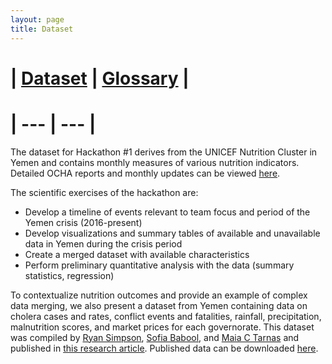 ```yaml
---
layout: page
title: Dataset
---
```



# | [Dataset](https://github.com/tuftsfaminehackathon/tuftsfaminehackathon.github.io/raw/master/data/yemen/Yemen_NutritionIndicators_2018-2021.xlsx)  | [Glossary](https://github.com/tuftsfaminehackathon/tuftsfaminehackathon.github.io/raw/master/data/Hackathon_Glossary_FFCF_v1.pdf) |
# | --- | --- |

The dataset for Hackathon #1 derives from the UNICEF Nutrition Cluster in Yemen and contains monthly measures of various nutrition indicators. Detailed OCHA reports and monthly updates can be viewed [here](https://www.humanitarianresponse.info/en/operations/yemen/nutrition/documents/table). 

The scientific exercises of the hackathon are:
- Develop a timeline of events relevant to team focus and period of the Yemen crisis (2016-present)
- Develop visualizations and summary tables of available and unavailable data in Yemen during the crisis period
- Create a merged dataset with available characteristics
- Perform preliminary quantitative analysis with the data (summary statistics, regression)

To contextualize nutrition outcomes and provide an example of complex data merging, we also present a dataset from Yemen containing data on cholera cases and rates, conflict events and fatalities, rainfall, precipitation, malnutrition scores, and market prices for each governorate. This dataset was compiled by [Ryan Simpson](https://sites.tufts.edu/naumovalabs/team/simpson/), [Sofia Babool](https://sites.tufts.edu/naumovalabs/team/sofia-babool-bs-22/), and [Maia C Tarnas](https://sites.tufts.edu/naumovalabs/team/tarnas/) and published in [this research article](https://www.ncbi.nlm.nih.gov/pmc/articles/PMC9192410/). Published data can be downloaded [here](https://github.com/tuftsfaminehackathon/tuftsfaminehackathon.github.io/raw/master/data/yemen/Yemen_NatureData_FinalDataset.xlsx).
